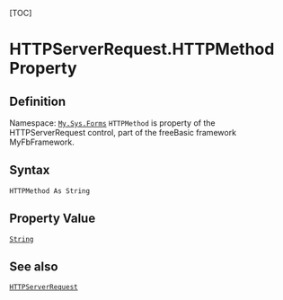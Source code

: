 [TOC]
# HTTPServerRequest.HTTPMethod Property

## Definition
Namespace: [`My.Sys.Forms`](My.Sys.Forms.md)
`HTTPMethod` is property of the HTTPServerRequest control, part of the freeBasic framework MyFbFramework.
## Syntax
```freeBasic
HTTPMethod As String
```
## Property Value
[`String`]("https://www.freebasic.net/wiki/KeyPgString")
## See also
[`HTTPServerRequest`](HTTPServerRequest.md)
